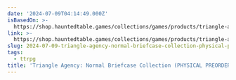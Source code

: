 ```yaml
---
date: '2024-07-09T04:14:49.000Z'
isBasedOn: >-
  https://shop.hauntedtable.games/collections/games/products/triangle-agency-complete-set-preorder
link: >-
  https://shop.hauntedtable.games/collections/games/products/triangle-agency-complete-set-preorder
slug: 2024-07-09-triangle-agency-normal-briefcase-collection-physical-preorder-digi
tags:
  - ttrpg
title: 'Triangle Agency: Normal Briefcase Collection (PHYSICAL PREORDER   DIGI'
---
```

 
